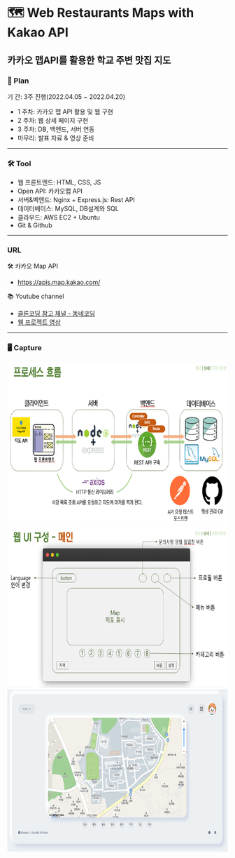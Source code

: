 
# 🗺 Web Restaurants Maps with Kakao API
## 카카오 맵API를 활용한 학교 주변 맛집 지도

### 📑 Plan 
기 간: 3주 진행(2022.04.05 ~ 2022.04.20)
   - 1 주차: 카카오 맵 API 활용 및 웹 구현
   - 2 주차: 웹 상세 페이지 구현
   - 3 주차: DB, 백엔드, 서버 연동
   - 마무리: 발표 자료 & 영상 준비

- - -

### 🛠 Tool
- 웹 프론트엔드: HTML, CSS, JS
- Open API: 카카오맵 API
- 서버&벡엔드: Nginx + Express.js: Rest API
- 데이터베이스: MySQL, DB설계와 SQL
- 클라우드: AWS EC2 + Ubuntu
- Git & Github

- - -

### URL
🛠 카카오 Map API 
  - <a href = "https://apis.map.kakao.com/">https://apis.map.kakao.com/</a>

📚 Youtube channel
  - <a href = "https://www.youtube.com/channel/UCHw5u2NzzRCZ15C-npOOefw">클론코딩 참고 채널 - 동네코딩</a>
  - <a href = "https://youtu.be/b11HnycEgVg">웹 프로젝트 영상</a>

- - -
### 🖥 Capture
<img src="/image_readme/Frame.png"  width="700" height="370">
<img src="/image_readme/Guide.png"  width="700" height="370">
<img src="/image_readme/Web Main.png"  width="700" height="370">

